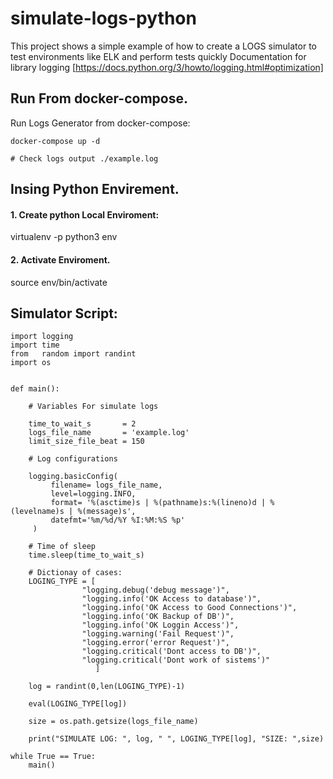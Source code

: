 # simulate-logs-python
This project shows a simple example of how to create a LOGS simulator to test environments like ELK and perform tests quickly
Documentation for library  logging [https://docs.python.org/3/howto/logging.html#optimization]

## Run From docker-compose. 

Run Logs Generator from docker-compose:

```
docker-compose up -d

# Check logs output ./example.log
```


## Insing Python Envirement. 

#### 1. Create python Local Enviroment: 

virtualenv -p python3 env

#### 2. Activate Enviroment. 

source env/bin/activate

## Simulator Script: 


```
import logging
import time
from   random import randint
import os


def main():
    
    # Variables For simulate logs

    time_to_wait_s       = 2
    logs_file_name       = 'example.log'
    limit_size_file_beat = 150
    
    # Log configurations

    logging.basicConfig(
         filename= logs_file_name,
         level=logging.INFO, 
         format= '%(asctime)s | %(pathname)s:%(lineno)d | %(levelname)s | %(message)s',
         datefmt='%m/%d/%Y %I:%M:%S %p'
     )
    
    # Time of sleep
    time.sleep(time_to_wait_s)
    
    # Dictionay of cases:
    LOGING_TYPE = [
                "logging.debug('debug message')",
                "logging.info('OK Access to database')",
                "logging.info('OK Access to Good Connections')",    
                "logging.info('OK Backup of DB')",
                "logging.info('OK Loggin Access')",    
                "logging.warning('Fail Request')",
                "logging.error('error Request')",
                "logging.critical('Dont access to DB')",
                "logging.critical('Dont work of sistems')"
                   ]    
                   
    log = randint(0,len(LOGING_TYPE)-1)
    
    eval(LOGING_TYPE[log])

    size = os.path.getsize(logs_file_name)

    print("SIMULATE LOG: ", log, " ", LOGING_TYPE[log], "SIZE: ",size)

while True == True:
    main()

```